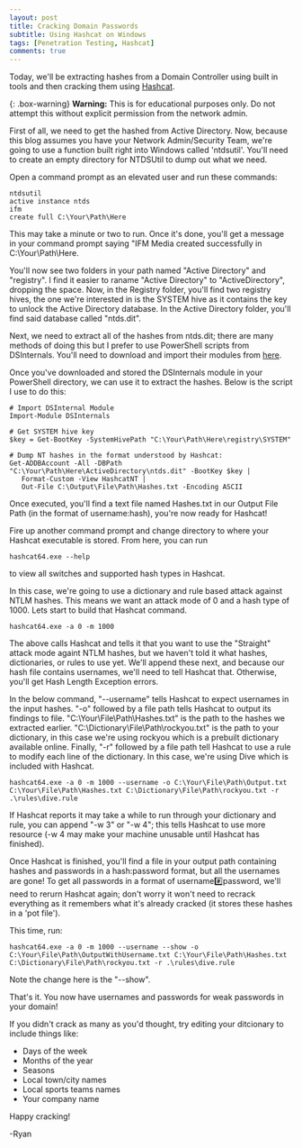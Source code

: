 ```yaml
---
layout: post
title: Cracking Domain Passwords
subtitle: Using Hashcat on Windows
tags: [Penetration Testing, Hashcat]
comments: true
---
```


Today, we'll be extracting hashes from a Domain Controller using built in tools and then cracking them using [Hashcat](https://hashcat.net/hashcat/).

{: .box-warning}
**Warning:** This is for educational purposes only. Do not attempt this without explicit permission from the network admin.

First of all, we need to get the hashed from Active Directory. Now, because this blog assumes you have your Network Admin/Security Team, we're going to use a function built right into Windows called 'ntdsutil'. You'll need to create an empty directory for NTDSUtil to dump out what we need.

Open a command prompt as an elevated user and run these commands:

~~~
ntdsutil
active instance ntds
ifm
create full C:\Your\Path\Here
~~~

This may take a minute or two to run. Once it's done, you'll get a message in your command prompt saying "IFM Media created successfully in C:\Your\Path\Here.

You'll now see two folders in your path named "Active Directory" and "registry". I find it easier to raname "Active Directory" to "ActiveDirectory", dropping the space. Now, in the Registry folder, you'll find two registry hives, the one we're interested in is the SYSTEM hive as it contains the key to unlock the Active Directory database. In the Active Directory folder, you'll find said database called "ntds.dit".

Next, we need to extract all of the hashes from ntds.dit; there are many methods of doing this but I prefer to use PowerShell scripts from DSInternals. You'll need to download and import their modules from [here](https://www.dsinternals.com/en/downloads/).

Once you've downloaded and stored the DSInternals module in your PowerShell directory, we can use it to extract the hashes. Below is the script I use to do this:

~~~
# Import DSInternal Module
Import-Module DSInternals

# Get SYSTEM hive key
$key = Get-BootKey -SystemHivePath "C:\Your\Path\Here\registry\SYSTEM"

# Dump NT hashes in the format understood by Hashcat:
Get-ADDBAccount -All -DBPath "C:\Your\Path\Here\ActiveDirectory\ntds.dit" -BootKey $key |
   Format-Custom -View HashcatNT |
   Out-File C:\Output\File\Path\Hashes.txt -Encoding ASCII
~~~

Once executed, you'll find a text file named Hashes.txt in our Output File Path (in the format of username:hash), you're now ready for Hashcat!

Fire up another command prompt and change directory to where your Hashcat executable is stored. From here, you can run

~~~
hashcat64.exe --help
~~~

to view all switches and supported hash types in Hashcat.

In this case, we're going to use a dictionary and rule based attack against NTLM hashes. This means we want an attack mode of 0 and a hash type of 1000. Lets start to build that Hashcat command.

~~~
hashcat64.exe -a 0 -m 1000
~~~

The above calls Hashcat and tells it that you want to use the "Straight" attack mode againt NTLM hashes, but we haven't told it what hashes, dictionaries, or rules to use yet. We'll append these next, and because our hash file contains usernames, we'll need to tell Hashcat that. Otherwise, you'll get Hash Length Exception errors.

In the below command, "--username" tells Hashcat to expect usernames in the input hashes. "-o" followed by a file path tells Hashcat to output its findings to file. "C:\Your\File\Path\Hashes.txt" is the path to the hashes we extracted earlier. "C:\Dictionary\File\Path\rockyou.txt" is the path to your dictionary, in this case we're using rockyou which is a prebuilt dictionary available online. Finally, "-r" followed by a file path tell Hashcat to use a rule to modify each line of the dictionary. In this case, we're using Dive which is included with Hashcat.
~~~
hashcat64.exe -a 0 -m 1000 --username -o C:\Your\File\Path\Output.txt C:\Your\File\Path\Hashes.txt C:\Dictionary\File\Path\rockyou.txt -r .\rules\dive.rule
~~~

If Hashcat reports it may take a while to run through your dictionary and rule, you can append "-w 3" or "-w 4"; this tells Hashcat to use more resource (-w 4 may make your machine unusable until Hashcat has finished).

Once Hashcat is finished, you'll find a file in your output path containing hashes and passwords in a hash:password format, but all the usernames are gone! To get all passwords in a format of username:hash:password, we'll need to rerurn Hashcat again; don't worry it won't need to recrack everything as it remembers what it's already cracked (it stores these hashes in a 'pot file').

This time, run:

~~~
hashcat64.exe -a 0 -m 1000 --username --show -o C:\Your\File\Path\OutputWithUsername.txt C:\Your\File\Path\Hashes.txt C:\Dictionary\File\Path\rockyou.txt -r .\rules\dive.rule
~~~

Note the change here is the "--show".

That's it. You now have usernames and passwords for weak passwords in your domain! 

If you didn't crack as many as you'd thought, try editing your ditcionary to include things like:

* Days of the week
* Months of the year
* Seasons
* Local town/city names
* Local sports teams names
* Your company name

Happy cracking!

-Ryan
